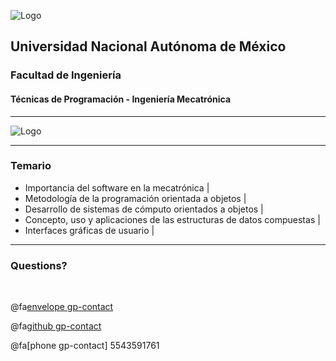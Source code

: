 ![Logo](http://arquitectura.unam.mx/uploads/8/1/1/0/8110907/_2634437.png?131)
## Universidad Nacional Autónoma de México
### Facultad de Ingeniería
#### Técnicas de Programación - Ingeniería Mecatrónica

---
![Logo](https://image-private.slidesharecdn.com/a9056f00-e048-4b71-b7b6-47348f2ed377-170115213735/95/slide-1-638.jpg?hdnea=acl=/a9056f00-e048-4b71-b7b6-47348f2ed377-170115213735/95/slide-1-638.jpg*~exp=1532401111~hmac=8ccf33833e4b486306d87d27cd85e3824a66f0e86deeb58f8ad3c2eb6adf68bb&cb=1484516257)

---
### Temario

- Importancia del software en la mecatrónica |
- Metodología de la programación orientada a objetos |
- Desarrollo de sistemas de cómputo orientados a objetos |
- Concepto, uso y aplicaciones de las estructuras de datos compuestas |
- Interfaces gráficas de usuario |
---

### Questions?

<br>

@fa[envelope gp-contact](zmpk.fi@gmail.com)

@fa[github gp-contact](MarcoZmpk)

@fa[phone gp-contact] 5543591761
